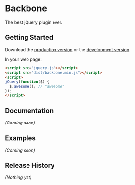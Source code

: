 # Backbone

The best jQuery plugin ever.

## Getting Started
Download the [production version][min] or the [development version][max].

[min]: https://raw.github.com/panxuepeng/backbone/master/dist/backbone.min.js
[max]: https://raw.github.com/panxuepeng/backbone/master/dist/backbone.js

In your web page:

```html
<script src="jquery.js"></script>
<script src="dist/backbone.min.js"></script>
<script>
jQuery(function($) {
  $.awesome(); // "awesome"
});
</script>
```

## Documentation
_(Coming soon)_

## Examples
_(Coming soon)_

## Release History
_(Nothing yet)_
